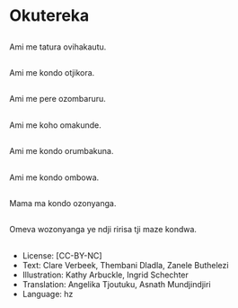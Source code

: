 # Okutereka

##
Ami me tatura ovihakautu.

##
Ami me kondo otjikora.

##
Ami me pere ozombaruru.

##
Ami me koho omakunde.

##
Ami me kondo orumbakuna.

##
Ami me kondo ombowa.

##
Mama ma kondo ozonyanga.

##
Omeva wozonyanga ye ndji ririsa tji maze kondwa.

##
* License: [CC-BY-NC]
* Text: Clare Verbeek, Thembani Dladla, Zanele Buthelezi
* Illustration: Kathy Arbuckle, Ingrid Schechter
* Translation: Angelika Tjoutuku, Asnath Mundjindjiri
* Language: hz
